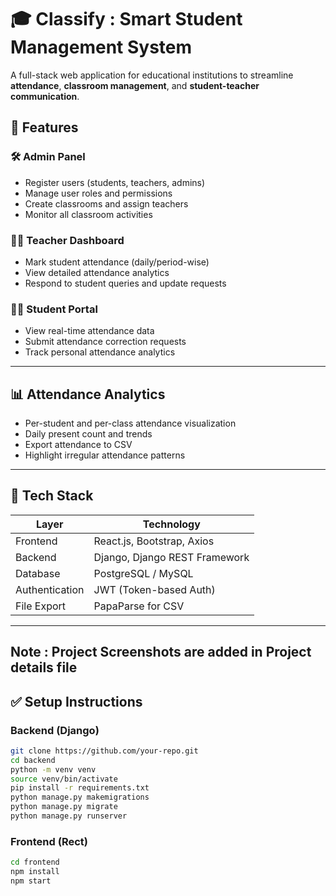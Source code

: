 # 🎓 Classify : Smart Student Management System

A full-stack web application for educational institutions to streamline **attendance**, **classroom management**, and **student-teacher communication**.

## 🚀 Features

### 🛠️ Admin Panel
- Register users (students, teachers, admins)
- Manage user roles and permissions
- Create classrooms and assign teachers
- Monitor all classroom activities

### 👨‍🏫 Teacher Dashboard
- Mark student attendance (daily/period-wise)
- View detailed attendance analytics
- Respond to student queries and update requests

### 👨‍🎓 Student Portal
- View real-time attendance data
- Submit attendance correction requests
- Track personal attendance analytics

---

## 📊 Attendance Analytics
- Per-student and per-class attendance visualization
- Daily present count and trends
- Export attendance to CSV
- Highlight irregular attendance patterns

---

## 🧰 Tech Stack

| Layer         | Technology                     |
|---------------|---------------------------------|
| Frontend      | React.js, Bootstrap, Axios      |
| Backend       | Django, Django REST Framework   |
| Database      | PostgreSQL / MySQL              |
| Authentication| JWT (Token-based Auth)          |
| File Export   | PapaParse for CSV               |

---


## Note :  Project Screenshots are added in Project details file


## ✅ Setup Instructions

### Backend (Django)

```bash
git clone https://github.com/your-repo.git
cd backend
python -m venv venv
source venv/bin/activate
pip install -r requirements.txt
python manage.py makemigrations
python manage.py migrate
python manage.py runserver

```


### Frontend (Rect)

```bash
cd frontend
npm install
npm start
```